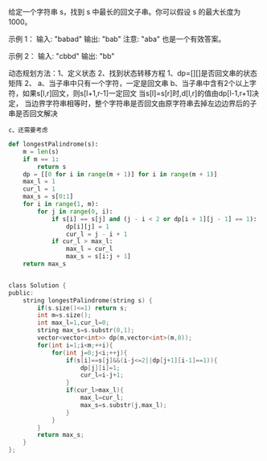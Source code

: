 
给定一个字符串 s，找到 s 中最长的回文子串。你可以假设 s 的最大长度为 1000。

示例 1：
输入: "babad"
输出: "bab"
注意: "aba" 也是一个有效答案。

示例 2：
输入: "cbbd"
输出: "bb"

动态规划方法：1、定义状态  2、找到状态转移方程
1、dp=[][]是否回文串的状态矩阵
2、
    a、当子串中只有一个字符，一定是回文串
    b、当子串中含有2个以上字符，如果s[l,r]回文，则s[l+1,r-1]一定回文
       当s[l]=s[r]时,d[l,r]的值由dp[l-1,r+1]决定，
       当边界字符串相等时，整个字符串是否回文由原字符串去掉左边边界后的子串是否回文解决

    c、还需要考虑



```python
def longestPalindrome(s):
    m = len(s)
    if m == 1:
        return s
    dp = [[0 for i in range(m + 1)] for i in range(m + 1)]
    max_l = 1
    cur_l = 1
    max_s = s[0:1]
    for i in range(1, m):
        for j in range(0, i):
            if s[i] == s[j] and (j - i < 2 or dp[i + 1][j - 1] == 1):
                dp[i][j] = 1
                cur_l = j - i + 1
            if cur_l > max_l:
                max_l = cur_l
                max_s = s[i:j + 1]
    return max_s

```
```c

class Solution {
public:
    string longestPalindrome(string s) {
        if(s.size()<=1) return s;
        int m=s.size();
        int max_l=1,cur_l=0;
        string max_s=s.substr(0,1);
        vector<vector<int>> dp(m,vector<int>(m,0));
        for(int i=1;i<m;++i){
            for(int j=0;j<i;++j){
                if(s[i]==s[j]&&(i-j<=2||dp[j+1][i-1]==1)){
                    dp[j][i]=1;
                    cur_l=i-j+1;
                }
                if(cur_l>max_l){
                    max_l=cur_l;
                    max_s=s.substr(j,max_l);
                }
            }
        }
        return max_s;
    }
};


```